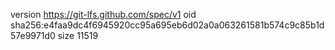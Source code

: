 version https://git-lfs.github.com/spec/v1
oid sha256:e4faa9dc4f6945920cc95a695eb6d02a0a063261581b574c9c85b1d57e9971d0
size 11519
